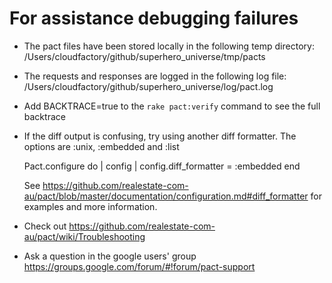 # For assistance debugging failures

* The pact files have been stored locally in the following temp directory:
    /Users/cloudfactory/github/superhero_universe/tmp/pacts

* The requests and responses are logged in the following log file:
    /Users/cloudfactory/github/superhero_universe/log/pact.log

* Add BACKTRACE=true to the `rake pact:verify` command to see the full backtrace

* If the diff output is confusing, try using another diff formatter.
  The options are :unix, :embedded and :list

    Pact.configure do | config |
      config.diff_formatter = :embedded
    end

  See https://github.com/realestate-com-au/pact/blob/master/documentation/configuration.md#diff_formatter for examples and more information.

* Check out https://github.com/realestate-com-au/pact/wiki/Troubleshooting

* Ask a question in the google users' group https://groups.google.com/forum/#!forum/pact-support


